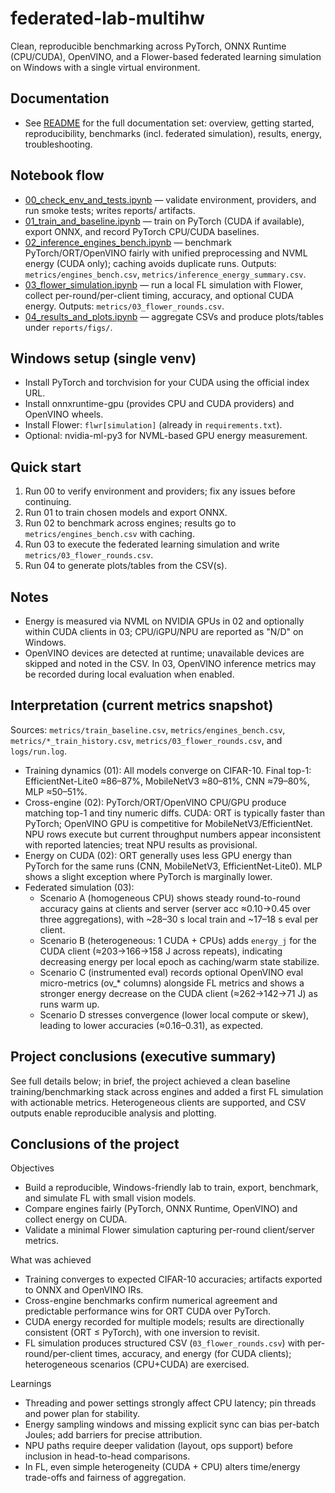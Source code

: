 federated-lab-multihw
======================

Clean, reproducible benchmarking across PyTorch, ONNX Runtime (CPU/CUDA), OpenVINO, and a Flower-based federated learning simulation on Windows with a single virtual environment.

Documentation
-------------
- See [README](docs/README.md) for the full documentation set: overview, getting started, reproducibility, benchmarks (incl. federated simulation), results, energy, troubleshooting.

Notebook flow
-------------
- [00_check_env_and_tests.ipynb](notebooks/00_check_env_and_tests.ipynb) — validate environment, providers, and run smoke tests; writes reports/ artifacts.
- [01_train_and_baseline.ipynb](notebooks/01_train_and_baseline.ipynb) — train on PyTorch (CUDA if available), export ONNX, and record PyTorch CPU/CUDA baselines.
- [02_inference_engines_bench.ipynb](notebooks/02_inference_engines_bench.ipynb) — benchmark PyTorch/ORT/OpenVINO fairly with unified preprocessing and NVML energy (CUDA only); caching avoids duplicate runs. Outputs: `metrics/engines_bench.csv`, `metrics/inference_energy_summary.csv`.
- [03_flower_simulation.ipynb](notebooks/03_flower_simulation.ipynb) — run a local FL simulation with Flower, collect per-round/per-client timing, accuracy, and optional CUDA energy. Outputs: `metrics/03_flower_rounds.csv`.
- [04_results_and_plots.ipynb](notebooks/04_results_and_plots.ipynb) — aggregate CSVs and produce plots/tables under `reports/figs/`.

Windows setup (single venv)
---------------------------
- Install PyTorch and torchvision for your CUDA using the official index URL.
- Install onnxruntime-gpu (provides CPU and CUDA providers) and OpenVINO wheels.
- Install Flower: `flwr[simulation]` (already in `requirements.txt`).
- Optional: nvidia-ml-py3 for NVML-based GPU energy measurement.

Quick start
-----------
1) Run 00 to verify environment and providers; fix any issues before continuing.
2) Run 01 to train chosen models and export ONNX.
3) Run 02 to benchmark across engines; results go to `metrics/engines_bench.csv` with caching.
4) Run 03 to execute the federated learning simulation and write `metrics/03_flower_rounds.csv`.
5) Run 04 to generate plots/tables from the CSV(s).

Notes
-----
- Energy is measured via NVML on NVIDIA GPUs in 02 and optionally within CUDA clients in 03; CPU/iGPU/NPU are reported as "N/D" on Windows.
- OpenVINO devices are detected at runtime; unavailable devices are skipped and noted in the CSV. In 03, OpenVINO inference metrics may be recorded during local evaluation when enabled.

Interpretation (current metrics snapshot)
----------------------------------------
Sources: `metrics/train_baseline.csv`, `metrics/engines_bench.csv`, `metrics/*_train_history.csv`, `metrics/03_flower_rounds.csv`, and `logs/run.log`.

- Training dynamics (01): All models converge on CIFAR-10. Final top-1: EfficientNet-Lite0 ≈86–87%, MobileNetV3 ≈80–81%, CNN ≈79–80%, MLP ≈50–51%.
- Cross-engine (02): PyTorch/ORT/OpenVINO CPU/GPU produce matching top-1 and tiny numeric diffs. CUDA: ORT is typically faster than PyTorch; OpenVINO GPU is competitive for MobileNetV3/EfficientNet. NPU rows execute but current throughput numbers appear inconsistent with reported latencies; treat NPU results as provisional.
- Energy on CUDA (02): ORT generally uses less GPU energy than PyTorch for the same runs (CNN, MobileNetV3, EfficientNet-Lite0). MLP shows a slight exception where PyTorch is marginally lower.
- Federated simulation (03):
	- Scenario A (homogeneous CPU) shows steady round-to-round accuracy gains at clients and server (server acc ≈0.10→0.45 over three aggregations), with ~28–30 s local train and ~17–18 s eval per client.
	- Scenario B (heterogeneous: 1 CUDA + CPUs) adds `energy_j` for the CUDA client (≈203→166→158 J across repeats), indicating decreasing energy per local epoch as caching/warm state stabilize.
	- Scenario C (instrumented eval) records optional OpenVINO eval micro-metrics (ov_* columns) alongside FL metrics and shows a stronger energy decrease on the CUDA client (≈262→142→71 J) as runs warm up.
	- Scenario D stresses convergence (lower local compute or skew), leading to lower accuracies (≈0.16–0.31), as expected.

Project conclusions (executive summary)
--------------------------------------
See full details below; in brief, the project achieved a clean baseline training/benchmarking stack across engines and added a first FL simulation with actionable metrics. Heterogeneous clients are supported, and CSV outputs enable reproducible analysis and plotting.

Conclusions of the project
--------------------------
Objectives
- Build a reproducible, Windows-friendly lab to train, export, benchmark, and simulate FL with small vision models.
- Compare engines fairly (PyTorch, ONNX Runtime, OpenVINO) and collect energy on CUDA.
- Validate a minimal Flower simulation capturing per-round client/server metrics.

What was achieved
- Training converges to expected CIFAR-10 accuracies; artifacts exported to ONNX and OpenVINO IRs.
- Cross-engine benchmarks confirm numerical agreement and predictable performance wins for ORT CUDA over PyTorch.
- CUDA energy recorded for multiple models; results are directionally consistent (ORT ≤ PyTorch), with one inversion to revisit.
- FL simulation produces structured CSV (`03_flower_rounds.csv`) with per-round/per-client times, accuracy, and energy (for CUDA clients); heterogeneous scenarios (CPU+CUDA) are exercised.

Learnings
- Threading and power settings strongly affect CPU latency; pin threads and power plan for stability.
- Energy sampling windows and missing explicit sync can bias per-batch Joules; add barriers for precise attribution.
- NPU paths require deeper validation (layout, ops support) before inclusion in head-to-head comparisons.
- In FL, even simple heterogeneity (CUDA + CPU) alters time/energy trade-offs and fairness of aggregation.

